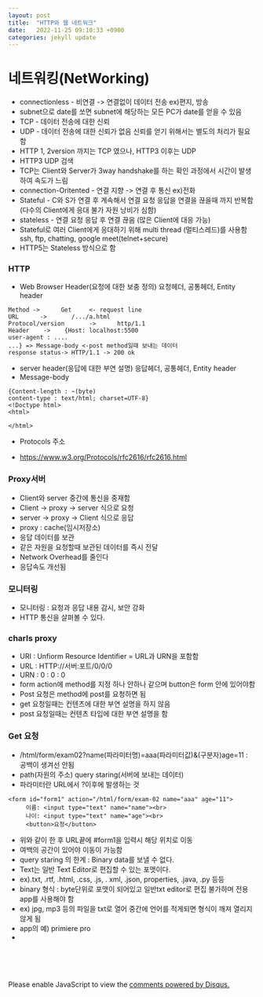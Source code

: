 ```yaml
---
layout: post
title:  "HTTP와 웹 네트워크"
date:   2022-11-25 09:10:33 +0900
categories: jekyll update
---
```


# 네트워킹(NetWorking)

* connectionless - 비연결 -> 연결없이 데이터 전송 ex)편지, 방송
* subnet으로 date를 쏘면 subnet에 해당하는 모든 PC가 date를 얻을 수 있음
* TCP - 데이터 전송에 대한 신뢰
* UDP - 데이터 전송에 대한 신뢰가 없음 신뢰를 얻기 위해서는 별도의 처리가 필요함
* HTTP 1, 2version 까지는 TCP 였으나, HTTP3 이후는 UDP
* HTTP3 UDP 검색
* TCP는 Client와 Server가 3way handshake를 하는 확인 과정에서 시간이 발생하여 속도가 느림
* connection-Oritented - 연결 지향 -> 연결 후 통신 ex)전화
* Stateful - C와 S가 연결 후 계속해서 연결 요청 응답을 연결을 끊을때 까지 반복함 (다수의 Client에게 응대 불가 자원 낭비가 심함)
* stateless - 연결 요청 응답 후 연결 끊음 (많은 Client에 대응 가능)
* Stateful로 여러 Client에게 응대하기 위해 multi thread (멀티스레드)를 사용함 ssh, ftp, chatting, google meet(telnet+secure)
* HTTP5는 Stateless 방식으로 함

### HTTP

* Web Browser Header(요청에 대한 보충 정의) 요청헤더, 공통헤더, Entity header

```
Method ->      Get     <- request line 
URL      ->       /.../a.html
Protocol/version       ->      http/1.1
Header    ->    {Host: localhost:5500
user-agent : ....
...} => Message-body <-post method일때 보내는 데이터
response status-> HTTP/1.1 -> 200 ok 
```

* server header(응답에 대한 부연 설명) 응답헤더, 공통헤더, Entity header
* Message-body
```
{Content-length : ~(byte)
content-type : text/html; charset=UTF-8}
<!Doctype html>
<html>

</html>
```
* Protocols 주소

* https://www.w3.org/Protocols/rfc2616/rfc2616.html 

### Proxy서버

* Client와 server 중간에 통신을 중재함 
* Client -> proxy -> server 식으로 요청
* server -> proxy -> Client 식으로 응답
* proxy : cache(임시저장소)
* 응답 데이터를 보관
* 같은 자원을 요청할때 보관된 데이터를 즉시 전달
* Network Overhead를 줄인다
* 응답속도 개선됨
### 모니터링

* 모니터링 : 요청과 응답 내용 감시, 보안 강화
* HTTP 통신을 살펴볼 수 있다.

### charls proxy 

* URI : Unfiorm Resource Identifier = URL과 URN을 포함함
* URL : HTTP://서버:포트/0/0/0
* URN : 0 : 0 : 0
* form action에 method를 지정 하나 안하나 같으며 button은 form 안에 있어야함
* Post 요청은 method에 post를 요청하면 됨
* get 요청일때는 컨텐츠에 대한 부연 설명을 하지 않음
* post 요청일때는 컨텐츠 타입에 대한 부연 설명을 함

### Get 요청
* /html/form/exam02?name(파라미터명)=aaa(파라미터값)&(구분자)age=11 : 공백이 생겨선 안됨
* path(자원의 주소) query staring(서버에 보내는 데이터)
* 파라미터란 URL에서 ?이후에 발생하는 것
```
<form id="form1" action="/html/form/exam-02 name="aaa" age="11">
     이름: <input type="text" name="name"><br>
     나이: <input type="text" name="age"><br>
     <button>요청</button>
```
* 위와 같이 한 후 URL끝에 #form1을 입력시 해당 위치로 이동
* 여백의 공간이 있어야 이동이 가능함
* query staring 의 한계 : Binary data를 보낼 수 없다.
* Text는 일반 Text Editor로 편집할 수 있는 포맷이다.
* ex).txt, .rtf, .html, .css, .js, . xml, .json, properties, .java, .py 등등
* binary 형식 : byte단위로 포맷이 되어있고 일반txt editor로 편집 불가하며 전용 app를 사용해야 함
* ex) jpg, mp3 등의 파일을 txt로 열어 중간에 언어를 적게되면 형식이 깨져 열리지 않게 됨
* app의 예) primiere pro
*




<br><br><br>

<div id="disqus_thread"></div>
<script>
    /**
    *  RECOMMENDED CONFIGURATION VARIABLES: EDIT AND UNCOMMENT THE SECTION BELOW TO INSERT DYNAMIC VALUES FROM YOUR PLATFORM OR CMS.
    *  LEARN WHY DEFINING THESE VARIABLES IS IMPORTANT: https://disqus.com/admin/universalcode/#configuration-variables    */
    /*
    var disqus_config = function () {
    this.page.url = PAGE_URL;  // Replace PAGE_URL with your page's canonical URL variable
    this.page.identifier = PAGE_IDENTIFIER; // Replace PAGE_IDENTIFIER with your page's unique identifier variable
    };
    */
    (function() { // DON'T EDIT BELOW THIS LINE
    var d = document, s = d.createElement('script');
    s.src = 'https://melonweb.disqus.com/embed.js';
    s.setAttribute('data-timestamp', +new Date());
    (d.head || d.body).appendChild(s);
    })();
</script>
<noscript>Please enable JavaScript to view the <a href="https://disqus.com/?ref_noscript">comments powered by Disqus.</a></noscript>